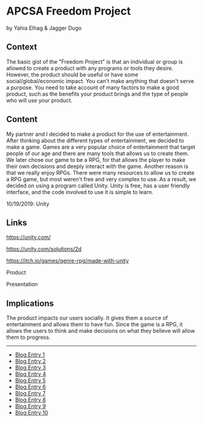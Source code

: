 # APCSA Freedom Project
by Yahia Elhag & Jagger Dugo

## Context
The basic gist of the "Freedom Project" is that an individual or group is allowed to create a product with any programs or tools they desire. However, the product should be useful or have some social/global/economic impact. You can't make anything that doesn't serve a purpose. You need to take account of many factors to make a good product, such as the benefits your product brings and the type of people who will use your product.

## Content
My partner and I decided to make a product for the use of entertainment. After thinking about the different types of entertainment, we decided to make a game. Games are a very popular choice of entertainment that target people of our age and there are many tools that allows us to create them. We later chose our game to be a RPG, for that allows the player to make their own decisions and deeply interact with the game. Another reason is that we really enjoy RPGs. There were many resources to allow us to create a RPG game, but most weren't free and very complex to use. As a result, we decided on using a program called Unity. Unity is free, has a user friendly interface, and the code involved to use it is simple to learn. 

10/19/2019: Unity

## Links

https://unity.com/

https://unity.com/solutions/2d

https://itch.io/games/genre-rpg/made-with-unity

Product

Presentation

## Implications
The product impacts our users socially. It gives them a source of entertainment and allows them to have fun. Since the game is a RPG, it allows the users to think and make decisions on what they believe will allow them to progress. 

---

* [Blog Entry 1](entries/entry01.md)
* [Blog Entry 2](entries/entry02.md)
* [Blog Entry 3](entries/entry03.md)
* [Blog Entry 4](entries/entry04.md)
* [Blog Entry 5](entries/entry05.md)
* [Blog Entry 6](entries/entry06.md)
* [Blog Entry 7](entries/entry07.md)
* [Blog Entry 8](entries/entry08.md)
* [Blog Entry 9](entries/entry09.md)
* [Blog Entry 10](entries/entry10.md)
